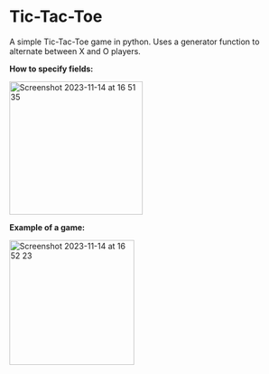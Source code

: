# Tic-Tac-Toe
A simple Tic-Tac-Toe game in python.
Uses a generator function to alternate between X and O players.

**How to specify fields:**

<img width="236" alt="Screenshot 2023-11-14 at 16 51 35" src="https://github.com/urostodorovic95/Tic-Tac-Toe/assets/150077866/9f9150c5-b2b9-4061-aa69-ea1c61395da8">

**Example of a game:**

<img width="221" alt="Screenshot 2023-11-14 at 16 52 23" src="https://github.com/urostodorovic95/Tic-Tac-Toe/assets/150077866/61b2c1bd-779c-4942-8bbe-c5b208085253">
